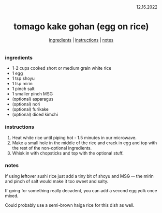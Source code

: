 <p align="right">12.16.2022</p>

<h1 align="center">tomago kake gohan (egg on rice)</h1>

<div align="center">
  <a href="#ingredients">ingredients</a> | 
  <a href="#instructions">instructions</a> | 
  <a href="#notes">notes</a>
</div>
<br>

### ingredients
- 1-2 cups cooked short or medium grain white rice
- 1 egg
- 1 tsp shoyu
- 1 tsp mirin 
- 1 pinch salt 
- 1 smaller pinch MSG
- (optional) asparagus
- (optional) nori
- (optional) furikake
- (optional) diced kimchi

### instructions
1. Heat white rice until piping hot - 1.5 minutes in our microwave.
1. Make a small hole in the middle of the rice and crack in egg and top with the rest of the non-optional ingredients.
1. Whisk in with chopsticks and top with the optional stuff. 


### notes
If using leftover sushi rice just add a tiny bit of shoyu and MSG -- the mirin and pinch of salt would make it too sweet and salty.

If going for something really decadent, you can add a second egg yolk once mixed.

Could probably use a semi-brown haiga rice for this dish as well.

